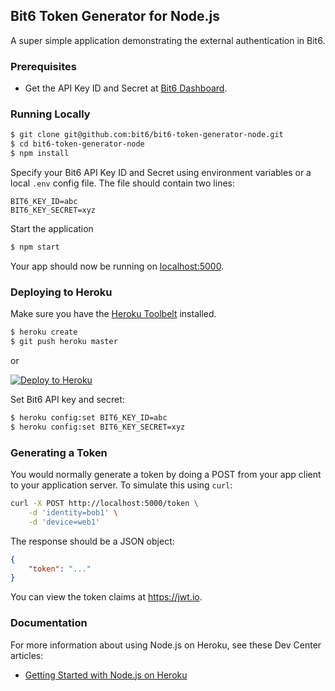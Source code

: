 ## Bit6 Token Generator for Node.js

A super simple application demonstrating the external authentication in Bit6.


### Prerequisites

* Get the API Key ID and Secret at [Bit6 Dashboard](https://dashboard.bit6.com).


### Running Locally

```sh
$ git clone git@github.com:bit6/bit6-token-generator-node.git
$ cd bit6-token-generator-node
$ npm install
```

Specify your Bit6 API Key ID and Secret using environment variables or a local `.env` config file. The file should contain two lines:

```
BIT6_KEY_ID=abc
BIT6_KEY_SECRET=xyz
```

Start the application

```sh
$ npm start
```

Your app should now be running on [localhost:5000](http://localhost:5000/).


### Deploying to Heroku

Make sure you have the [Heroku Toolbelt](https://toolbelt.heroku.com/) installed.

```sh
$ heroku create
$ git push heroku master
```
or

[![Deploy to Heroku](https://www.herokucdn.com/deploy/button.png)](https://heroku.com/deploy)

Set Bit6 API key and secret:

```sh
$ heroku config:set BIT6_KEY_ID=abc
$ heroku config:set BIT6_KEY_SECRET=xyz
```


### Generating a Token

You would normally generate a token by doing a POST from your app client to your application server. To simulate this using `curl`:

```sh
curl -X POST http://localhost:5000/token \
    -d 'identity=bob1' \
    -d 'device=web1'
```

The response should be a JSON object:

```json
{
    "token": "..."
}
```

You can view the token claims at https://jwt.io.


### Documentation

For more information about using Node.js on Heroku, see these Dev Center articles:

- [Getting Started with Node.js on Heroku](https://devcenter.heroku.com/articles/getting-started-with-nodejs)
